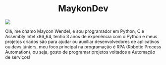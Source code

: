 
<html>
 <h1 text align='center'>MaykonDev</h1>
 <img src="https://raw.github.com/MaykonDev/MaykonDev/main/1638791011163.png">

 <p font family='sans-serif'> Olá, me chamo Maycon Wendel, e sou programador em Python, C e Assembly Intel x86_64, tenho 3 anos de experiência com o Python e meus projetos criados são para ajudar ou auxiliar desenvolvedores de aplicativos ou devs júniors, meu foco principal na programação é RPA (Robotic Process Automation), ou seja, gosto de programar projetos voltados a Automação de serviços!</p>
</html>
